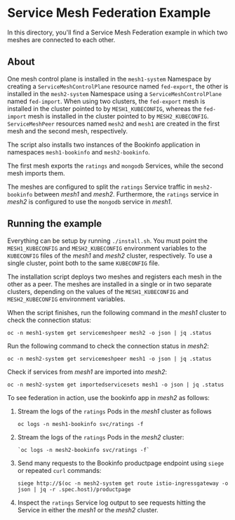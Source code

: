 # Service Mesh Federation Example

In this directory, you'll find a Service Mesh Federation example in which two meshes are connected to each other.

## About

One mesh control plane is installed in the `mesh1-system` Namespace by creating a `ServiceMeshControlPlane` resource named `fed-export`, the other is installed in the `mesh2-system` Namespace using a `ServiceMeshControlPlane` named `fed-import`. When using two clusters, the `fed-export` mesh is installed in the cluster pointed to by `MESH1_KUBECONFIG`, whereas the `fed-import` mesh is installed in the cluster pointed to by `MESH2_KUBECONFIG`. `ServiceMeshPeer` resources named `mesh2` and `mesh1` are created in the first mesh and the second mesh, respectively.

The script also installs two instances of the Bookinfo application in namespaces `mesh1-bookinfo` and `mesh2-bookinfo`.

The first mesh exports the `ratings` and `mongodb` Services, while the second mesh imports them.

The meshes are configured to split the `ratings` Service traffic in `mesh2-bookinfo` between
*mesh1* and *mesh2*. Furthermore, the `ratings` service in *mesh2* is configured to use the
`mongodb` service in *mesh1*.

## Running the example

Everything can be setup by running `./install.sh`. You must point the `MESH1_KUBECONFIG` and `MESH2_KUBECONFIG` environment variables to the `KUBECONFIG` files of the *mesh1* and *mesh2* cluster, respectively. To use a single cluster, point both to the same `KUBECONFIG` file.

The installation script deploys two meshes and registers each mesh in the other as a peer. The meshes are installed in a single or in two separate clusters, depending on the values of the `MESH1_KUBECONFIG` and `MESH2_KUBECONFIG` environment variables.

When the script finishes, run the following command in the *mesh1* cluster to check the connection status:

```shell
oc -n mesh1-system get servicemeshpeer mesh2 -o json | jq .status
```

Run the following command to check the connection status in *mesh2*:

```shell
oc -n mesh2-system get servicemeshpeer mesh1 -o json | jq .status
```

Check if services from *mesh1* are imported into *mesh2*:

```shell
oc -n mesh2-system get importedservicesets mesh1 -o json | jq .status
```

To see federation in action, use the bookinfo app in *mesh2* as follows:

1. Stream the logs of the `ratings` Pods in the *mesh1* cluster as follows

    ```shell
    oc logs -n mesh1-bookinfo svc/ratings -f
    ```

1. Stream the logs of the `ratings` Pods in the *mesh2* cluster:

    ```shell
    `oc logs -n mesh2-bookinfo svc/ratings -f`
    ```

1. Send many requests to the Bookinfo productpage endpoint using `siege` or repeated `curl` commands:

    ```shell
    siege http://$(oc -n mesh2-system get route istio-ingressgateway -o json | jq -r .spec.host)/productpage
    ```

1. Inspect the `ratings` Service log output to see requests hitting the Service in either the *mesh1* or the *mesh2* cluster.
